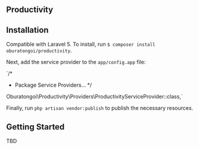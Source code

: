 ## Productivity

## Installation
Compatible with Laravel 5. To install, run `$ composer install oburatongoi/productivity`.

Next, add the service provider to the `app/config.app` file:

`/*
* Package Service Providers...
 */

Oburatongoi\Productivity\Providers\ProductivityServiceProvider::class,`

Finally, run `php artisan vendor:publish` to publish the necessary resources.

## Getting Started

TBD
